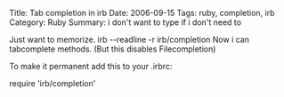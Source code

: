 Title: Tab completion in irb
Date: 2006-09-15
Tags: ruby, completion, irb
Category: Ruby
Summary: i don't want to type if i don't need to

Just want to memorize.
irb --readline -r irb/completion
Now i can tabcomplete methods. (But this disables Filecompletion)

To make it permanent add this to your .irbrc:

require 'irb/completion'